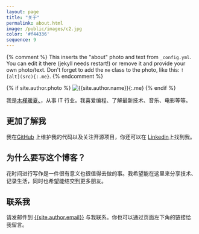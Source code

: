 ```yaml
---
layout: page
title: "关于"
permalink: about.html
image: /public/images/c2.jpg
color: '#f44336'
sequence: 9
---
```



{% comment %}
  This inserts the "about" photo and text from `_config.yml`.
  You can edit it there (jekyll needs restart!) or remove it and provide your own photo/text.
  Don't forget to add the `me` class to the photo, like this: `![alt](src){:.me}`.
{% endcomment %}

{% if site.author.photo %}
  ![{{site.author.name}}]({{site.author.photo}}){:.me}
{% endif %}


我是<u>木槿暖夏、</u>，从事 IT 行业。我喜爱编程、了解最新技术、音乐、电影等等。


## 更加了解我

我在[GitHub](https://github.com/wukesn) 上维护我的代码以及关注开源项目，你还可以在 [Linkedin](https://www.linkedin.com/in/%E7%8F%82-%E5%90%B4-3913ab187/)上找到我。


## 为什么要写这个博客？

花时间进行写作是一件很有意义也很值得去做的事。我希望能在这里来分享技术、记录生活，同时也希望能结交到更多朋友。

## 联系我

请发邮件到 [{{site.author.email}}](mailto:{{site.author.email}}) 与我联系。你也可以通过页面左下角的链接给我留言。
